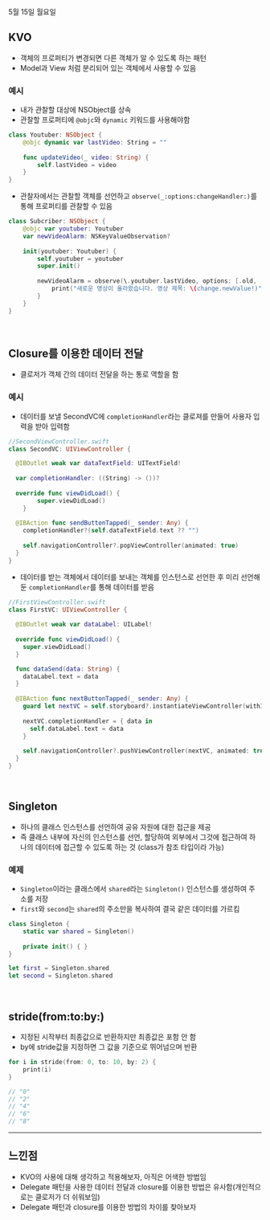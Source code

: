 5월 15일 월요일

## KVO
- 객체의 프로퍼티가 변경되면 다른 객체가 알 수 있도록 하는 패턴
- Model과 View 처럼 분리되어 있는 객체에서 사용할 수 있음

### 예시
- 내가 관찰할 대상에 NSObject를 상속
- 관찰할 프로퍼티에 `@objc`와 `dynamic` 키워드를 사용해야함

```swift
class Youtuber: NSObject {
    @objc dynamic var lastVideo: String = ""
    
    func updateVideo(_ video: String) {
        self.lastVideo = video
    }
}
```

- 관찰자에서는 관찰할 객체를 선언하고 `observe(_:options:changeHandler:)`를 통해 프로퍼티를 관찰할 수 있음

```swift
class Subcriber: NSObject {
    @objc var youtuber: Youtuber
    var newVideoAlarm: NSKeyValueObservation?
    
    init(youtuber: Youtuber) {
        self.youtuber = youtuber
        super.init()
        
        newVideoAlarm = observe(\.youtuber.lastVideo, options: [.old, .new]) { video, change in
            print("새로운 영상이 올라왔습니다. 영상 제목: \(change.newValue!)")
        }
    }
}
```

</br>

## Closure를 이용한 데이터 전달
- 클로저가 객체 간의 데이터 전달을 하는 통로 역할을 함

### 예시
- 데이터를 보낼 SecondVC에 `completionHandler`라는 클로져를 만들어 사용자 입력을 받아 입력함
```swift
//SecondViewController.swift
class SecondVC: UIViewController {

  @IBOutlet weak var dataTextField: UITextField!
  
  var completionHandler: ((String) -> ())?
  
  override func viewDidLoad() {
        super.viewDidLoad()
    }
    
  @IBAction func sendButtonTapped(_ sender: Any) {
    completionHandler?(self.dataTextField.text ?? "")
    
    self.navigationController?.popViewController(animated: true)
  }
}
```

- 데이터를 받는 객체에서 데이터를 보내는 객체를 인스턴스로 선언한 후 미리 선언해둔 `completionHandler`를 통해 데이터를 받음

```swift
//FirstViewController.swift
class FirstVC: UIViewController {
  
  @IBOutlet weak var dataLabel: UILabel!
  
  override func viewDidLoad() {
    super.viewDidLoad()
  }

  func dataSend(data: String) {
    dataLabel.text = data
  }
  
  @IBAction func nextButtonTapped(_ sender: Any) {
    guard let nextVC = self.storyboard?.instantiateViewController(withIdentifier: "SecondVC") as? SecondVC else { return }
    
    nextVC.completionHandler = { data in
      self.dataLabel.text = data
    }
    
    self.navigationController?.pushViewController(nextVC, animated: true)
  }
}
```

</br>

## Singleton
- 하나의 클래스 인스턴스를 선언하여 공유 자원에 대한 접근을 제공
- 즉 클래스 내부에 자신의 인스턴스를 선언, 할당하여 외부에서 그것에 접근하여 하나의 데이터에 접근할 수 있도록 하는 것 (class가 참조 타입이라 가능)

### 예제
- `Singleton`이라는 클래스에서 `shared`라는 `Singleton()` 인스턴스를 생성하여 주소를 저장
- `first`와 `second`는 `shared`의 주소만을 복사하여 결국 같은 데이터를 가르킴
```swift
class Singleton {
    static var shared = Singleton()
    
    private init() { }
}

let first = Singleton.shared
let second = Singleton.shared
```

</br>

## stride(from:to:by:)
- 지정된 시작부터 최종값으로 반환하지만 최종값은 포함 안 함
- by에 stride값을 지정하면 그 값을 기준으로 뛰어넘으며 반환

```swift
for i in stride(from: 0, to: 10, by: 2) {
    print(i)
}

// "0"
// "2"
// "4"
// "6"
// "8"
```

---
## 느낀점
- KVO의 사용에 대해 생각하고 적용해보자, 아직은 어색한 방법임
- Delegate 패턴을 사용한 데이터 전달과 closure를 이용한 방법은 유사함(개인적으로는 클로저가 더 쉬워보임)
- Delegate 패턴과 closure를 이용한 방법의 차이를 찾아보자
